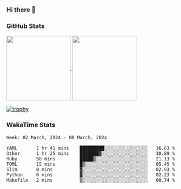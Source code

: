 ### Hi there 👋

### GitHub Stats

<a href="https://github.com/anuraghazra/github-readme-stats">
  <img align="center" height="170px" src="https://github-readme-stats.vercel.app/api/top-langs/?username=tksfjt1024&layout=compact&count_private=true&show_icons=true&show_icons=true&theme=graywhite" />
</a>
<a href="https://github.com/anuraghazra/github-readme-stats">
  <img align="center" height="170px" src="https://github-readme-stats.vercel.app/api?username=tksfjt1024&count_private=true&show_icons=true&show_icons=true&theme=graywhite" />
</a>

[![trophy](https://github-profile-trophy.vercel.app/?username=tksfjt1024)](https://github.com/ryo-ma/github-profile-trophy)

### WakaTime Stats

<!--START_SECTION:waka-->
```text
Week: 02 March, 2024 - 08 March, 2024

YAML       1 hr 41 mins    █████████░░░░░░░░░░░░░░░░   36.63 % 
Other      1 hr 25 mins    ███████▓░░░░░░░░░░░░░░░░░   30.89 % 
Ruby       58 mins         █████▒░░░░░░░░░░░░░░░░░░░   21.13 % 
TOML       15 mins         █▒░░░░░░░░░░░░░░░░░░░░░░░   05.45 % 
Slim       8 mins          ▓░░░░░░░░░░░░░░░░░░░░░░░░   02.93 % 
Python     6 mins          ▓░░░░░░░░░░░░░░░░░░░░░░░░   02.23 % 
Makefile   2 mins          ▒░░░░░░░░░░░░░░░░░░░░░░░░   00.74 % 
```
<!--END_SECTION:waka-->
